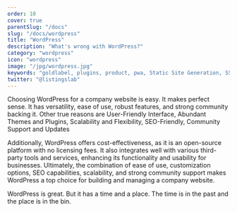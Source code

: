 ```yaml
---
order: 10
cover: true
parentSlug: "/docs"
slug: "/docs/wordpress"
title: "WordPress"
description: "What's wrong with WordPress?"
category: "wordpress"
icon: "wordpress"
image: "/jpg/wordpress.jpg"
keywords: "goldlabel, plugins, product, pwa, Static Site Generation, SSR, free"
twitter: "@listingslab"
---
```

Choosing WordPress for a company website is easy. It makes perfect sense. It has  versatility, ease of use, robust features, and strong community backing it. Other true reasons are User-Friendly Interface, Abundant Themes and Plugins, Scalability and Flexibility, SEO-Friendly, Community Support and Updates

Additionally, WordPress offers cost-effectiveness, as it is an open-source platform with no licensing fees. It also integrates well with various third-party tools and services, enhancing its functionality and usability for businesses. Ultimately, the combination of ease of use, customization options, SEO capabilities, scalability, and strong community support makes WordPress a top choice for building and managing a company website.

WordPress is great. But it has a time and a place. The time is in the past and the place is in the bin.
